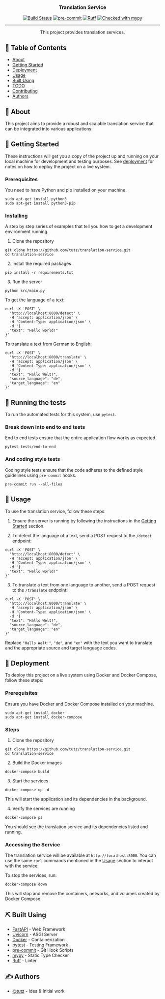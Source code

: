 <h3 align="center">Translation Service</h3>

<div align="center">

[![Build Status](https://github.com/tutz/translation-service/actions/workflows/test.yml/badge.svg)](https://github.com/tutz/translation-service/actions)
[![pre-commit](https://img.shields.io/badge/pre--commit-enabled-brightgreen?logo=pre-commit)](https://github.com/pre-commit/pre-commit)
[![Ruff](https://img.shields.io/endpoint?url=https://raw.githubusercontent.com/astral-sh/ruff/main/assets/badge/v2.json)](https://github.com/astral-sh/ruff)
[![Checked with mypy](https://www.mypy-lang.org/static/mypy_badge.svg)](https://mypy-lang.org/)
</div>

---

<p align="center"> This project provides translation services.
  <br>
</p>

## 📝 Table of Contents

- [About](#about)
- [Getting Started](#getting_started)
- [Deployment](#deployment)
- [Usage](#usage)
- [Built Using](#built_using)
- [TODO](../TODO.md)
- [Contributing](../CONTRIBUTING.md)
- [Authors](#authors)

## 🧐 About <a name = "about"></a>

This project aims to provide a robust and scalable translation service that can be integrated into various applications.

## 🏁 Getting Started <a name = "getting_started"></a>

These instructions will get you a copy of the project up and running on your local machine for development and testing purposes. See [deployment](#deployment) for notes on how to deploy the project on a live system.

### Prerequisites

You need to have Python and pip installed on your machine.

```
sudo apt-get install python3
sudo apt-get install python3-pip
```

### Installing

A step by step series of examples that tell you how to get a development environment running.

1. Clone the repository

```
git clone https://github.com/tutz/translation-service.git
cd translation-service
```

2. Install the required packages

```
pip install -r requirements.txt
```

3. Run the server

```
python src/main.py
```

To get the language of a text:

```
curl -X 'POST' \
  'http://localhost:8000/detect' \
  -H 'accept: application/json' \
  -H 'Content-Type: application/json' \
  -d '{
  "text": "Hello world!"
}'
```

To translate a text from German to English:

```
curl -X 'POST' \
  'http://localhost:8000/translate' \
  -H 'accept: application/json' \
  -H 'Content-Type: application/json' \
  -d '{
  "text": "Hallo Welt!",
  "source_language": "de",
  "target_language": "en"
}'
```

## 🔧 Running the tests <a name = "tests"></a>

To run the automated tests for this system, use `pytest`.

### Break down into end to end tests

End to end tests ensure that the entire application flow works as expected.

```
pytest tests/end-to-end
```

### And coding style tests

Coding style tests ensure that the code adheres to the defined style guidelines using `pre-commit` hooks.

```
pre-commit run --all-files
```

## 🎈 Usage <a name="usage"></a>

To use the translation service, follow these steps:

1. Ensure the server is running by following the instructions in the [Getting Started](#getting_started) section.

2. To detect the language of a text, send a POST request to the `/detect` endpoint:

```
curl -X 'POST' \
  'http://localhost:8000/detect' \
  -H 'accept: application/json' \
  -H 'Content-Type: application/json' \
  -d '{
  "text": "Hello world!"
}'
```

3. To translate a text from one language to another, send a POST request to the `/translate` endpoint:

```
curl -X 'POST' \
  'http://localhost:8000/translate' \
  -H 'accept: application/json' \
  -H 'Content-Type: application/json' \
  -d '{
  "text": "Hallo Welt!",
  "source_language": "de",
  "target_language": "en"
}'
```

Replace `"Hallo Welt!"`, `"de"`, and `"en"` with the text you want to translate and the appropriate source and target language codes.

## 🚀 Deployment <a name = "deployment"></a>

To deploy this project on a live system using Docker and Docker Compose, follow these steps:

### Prerequisites

Ensure you have Docker and Docker Compose installed on your machine.

```
sudo apt-get install docker
sudo apt-get install docker-compose
```

### Steps

1. Clone the repository

```
git clone https://github.com/tutz/translation-service.git
cd translation-service
```

2. Build the Docker images

```
docker-compose build
```

3. Start the services

```
docker-compose up -d
```

This will start the application and its dependencies in the background.

4. Verify the services are running

```
docker-compose ps
```

You should see the translation service and its dependencies listed and running.

### Accessing the Service

The translation service will be available at `http://localhost:8000`. You can use the same `curl` commands mentioned in the [Usage](#usage) section to interact with the service.

To stop the services, run:

```
docker-compose down
```

This will stop and remove the containers, networks, and volumes created by Docker Compose.

## ⛏️ Built Using <a name = "built_using"></a>

- [FastAPI](https://fastapi.tiangolo.com/) - Web Framework
- [Uvicorn](https://www.uvicorn.org/) - ASGI Server
- [Docker](https://www.docker.com/) - Containerization
- [pytest](https://docs.pytest.org/en/stable/) - Testing Framework
- [pre-commit](https://pre-commit.com/) - Git Hook Scripts
- [mypy](http://mypy-lang.org/) - Static Type Checker
- [Ruff](https://github.com/astral-sh/ruff) - Linter


## ✍️ Authors <a name = "authors"></a>

- [@tutz](https://github.com/tutz) - Idea & Initial work

